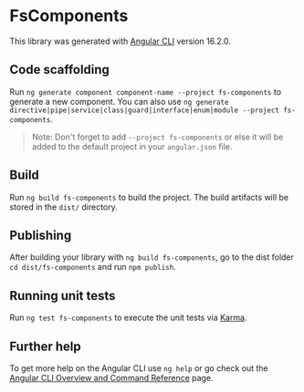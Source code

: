 # FsComponents

This library was generated with [Angular CLI](https://github.com/angular/angular-cli) version 16.2.0.

## Code scaffolding

Run `ng generate component component-name --project fs-components` to generate a new component. You can also use `ng generate directive|pipe|service|class|guard|interface|enum|module --project fs-components`.

> Note: Don't forget to add `--project fs-components` or else it will be added to the default project in your `angular.json` file.

## Build

Run `ng build fs-components` to build the project. The build artifacts will be stored in the `dist/` directory.

## Publishing

After building your library with `ng build fs-components`, go to the dist folder `cd dist/fs-components` and run `npm publish`.

## Running unit tests

Run `ng test fs-components` to execute the unit tests via [Karma](https://karma-runner.github.io).

## Further help

To get more help on the Angular CLI use `ng help` or go check out the [Angular CLI Overview and Command Reference](https://angular.io/cli) page.
